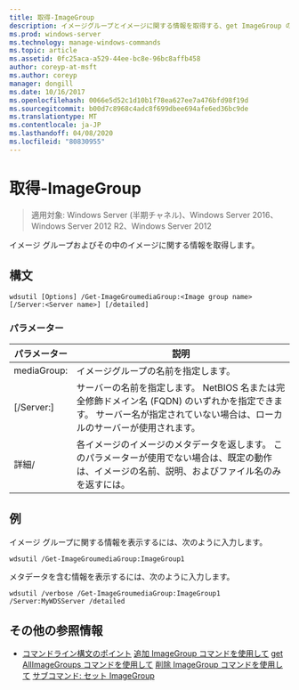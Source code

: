 ```yaml
---
title: 取得-ImageGroup
description: イメージグループとイメージに関する情報を取得する、get ImageGroup の Windows コマンドに関するトピック。
ms.prod: windows-server
ms.technology: manage-windows-commands
ms.topic: article
ms.assetid: 0fc25aca-a529-44ee-bc8e-96bc8affb458
author: coreyp-at-msft
ms.author: coreyp
manager: dongill
ms.date: 10/16/2017
ms.openlocfilehash: 0066e5d52c1d10b1f78ea627ee7a476bfd98f19d
ms.sourcegitcommit: b00d7c8968c4adc8f699dbee694afe6ed36bc9de
ms.translationtype: MT
ms.contentlocale: ja-JP
ms.lasthandoff: 04/08/2020
ms.locfileid: "80830955"
---
```

# <a name="get-imagegroup"></a>取得-ImageGroup

>適用対象: Windows Server (半期チャネル)、Windows Server 2016、Windows Server 2012 R2、Windows Server 2012

イメージ グループおよびその中のイメージに関する情報を取得します。

## <a name="syntax"></a>構文
```
wdsutil [Options] /Get-ImageGroumediaGroup:<Image group name> [/Server:<Server name>] [/detailed]
```
### <a name="parameters"></a>パラメーター
|パラメーター|説明|
|-------|--------|
mediaGroup:<Image group name>|イメージグループの名前を指定します。|
|[/Server:<Server name>]|サーバーの名前を指定します。 NetBIOS 名または完全修飾ドメイン名 (FQDN) のいずれかを指定できます。 サーバー名が指定されていない場合は、ローカルのサーバーが使用されます。|
|詳細/|各イメージのイメージのメタデータを返します。 このパラメーターが使用でない場合は、既定の動作は、イメージの名前、説明、およびファイル名のみを返すには。|
## <a name="examples"></a><a name=BKMK_examples></a>例
イメージ グループに関する情報を表示するには、次のように入力します。
```
wdsutil /Get-ImageGroumediaGroup:ImageGroup1
```
メタデータを含む情報を表示するには、次のように入力します。
```
wdsutil /verbose /Get-ImageGroumediaGroup:ImageGroup1 /Server:MyWDSServer /detailed
```
## <a name="additional-references"></a>その他の参照情報
- [コマンドライン構文のポイント](command-line-syntax-key.md)
[追加 ImageGroup コマンドを使用して](using-the-add-imagegroup-command.md)
[get AllImageGroups コマンドを使用して](using-the-get-allimagegroups-command.md)
[削除 ImageGroup コマンドを使用して](using-the-remove-imagegroup-command.md)
[サブコマンド: セット ImageGroup](subcommand-set-imagegroup.md)
